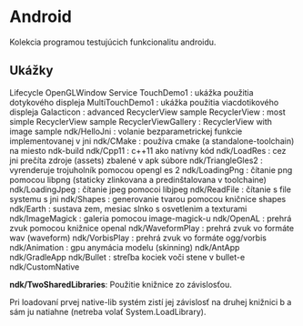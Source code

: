# Android

Kolekcia programou testujúcich funkcionalitu androidu.


## Ukážky

Lifecycle
OpenGLWindow
Service
TouchDemo1 : ukážka použitia dotykového displeja
MultiTouchDemo1 : ukážka použitia viacdotikového displeja
Galacticon : advanced RecyclerView sample
RecyclerView : most simple RecyclerView sample
RecyclerViewGallery : RecyclerView with image sample
ndk/HelloJni : volanie bezparametrickej funkcie implementovanej v jni
ndk/CMake : používa cmake (a standalone-toolchain) na miesto ndk-build
ndk/Cpp11 : c++11 ako natívny kód
ndk/LoadRes : cez jni prečíta zdroje (assets) zbalené v apk súbore
ndk/TriangleGles2 : vyrenderuje trojuholník pomocou opengl es 2
ndk/LoadingPng : čítanie png pomocou libpng (staticky zlinkovana a predinštalovana v toolchaine)
ndk/LoadingJpeg : čítanie jpeg pomocoi libjpeg
ndk/ReadFile : čítanie s file systemu s jni
ndk/Shapes : generovanie tvarou pomocou kničnice shapes
ndk/Earth : sustava zem, mesiac slnko s osvetlenim a texturami
ndk/ImageMagick : galeria pomocou image-magick-u
ndk/OpenAL : prehrá zvuk pomocou knižnice openal
ndk/WaveformPlay : prehrá zvuk vo formáte wav (waveform)
ndk/VorbisPlay : prehrá zvuk vo formáte ogg/vorbis
ndk/Animation : gpu anymácia modelu (skinning)
ndk/AntApp
ndk/GradleApp
ndk/Bullet : streľba kociek voči stene v bullet-e
ndk/CustomNative

**ndk/TwoSharedLibraries**: Použitie knižnice zo závislosťou. 

Pri loadovaní prvej native-lib systém zistí jej závislosť na druhej knižnici b a sám ju natiahne (netreba volať System.LoadLibrary).

